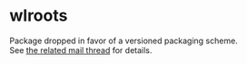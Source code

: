 # wlroots

Package dropped in favor of a versioned packaging scheme.  
See [the related mail thread](https://lists.archlinux.org/archives/list/arch-dev-public@lists.archlinux.org/thread/54SAJEXCNDBS7S2LR57BOXIKXRBW6CNJ/) for details.
